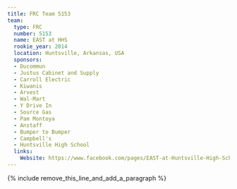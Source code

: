 ```yaml
---
title: FRC Team 5153
team:
  type: FRC
  number: 5153
  name: EAST at HHS
  rookie_year: 2014
  location: Huntsville, Arkansas, USA
  sponsors:
  - Ducommun
  - Justus Cabinet and Supply
  - Carroll Electric
  - Kiwanis
  - Arvest
  - Wal-Mart
  - Y Drive In
  - Source Gas
  - Pam Montoya
  - Anstaff
  - Bumper to Bumper
  - Campbell's
  - Huntsville High School
  links:
    Website: https://www.facebook.com/pages/EAST-at-Huntsville-High-School/208057585988673?ref=hl
---
```


{% include remove_this_line_and_add_a_paragraph %}